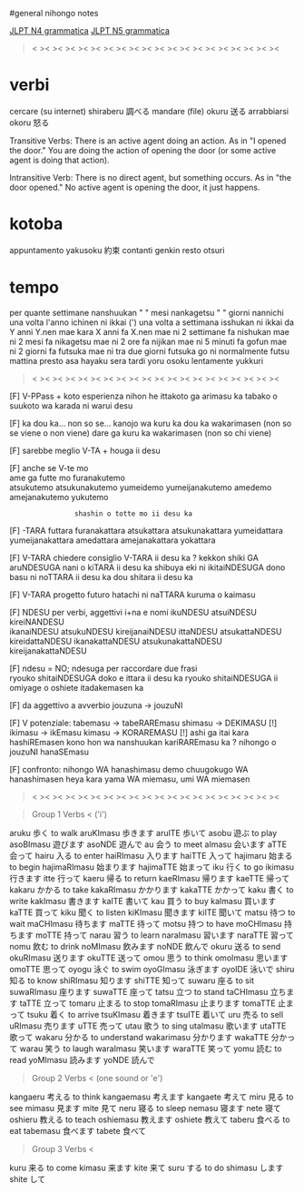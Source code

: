 #general nihongo notes

[JLPT N4 grammatica](http://sakuramagazine.com/jlpt-n4-grammatica/)
[JLPT N5 grammatica](http://sakuramagazine.com/jlpt-n5-grammatica/)
[](https://flipboard.com/)
[](https://twitter.com/calxdesign)
[](http://www.ted.com/talks/guy_winch_the_case_for_emotional_hygiene)
[](http://www.ted.com/talks/heribert_watzke_the_brain_in_your_gut)
[](http://www.vectology.com/tutorials/)
[](http://www.vectology.com/how-to-create-awesome-line-art-in-adobe-illustrator/)
[](http://www.tofugu.com/videos/the-4-most-commonly-believed-myths-about-learning-japanese/)

 ><  ><  ><  ><  ><  ><  ><  ><  ><  ><  ><  ><  ><  ><  ><  ><  ><  ><  ><  >< 


# verbi 
 
cercare (su internet)	shiraberu 	調べる
mandare (file)			okuru		送る
arrabbiarsi				okoru		怒る

Transitive Verbs: There is an active agent doing an action. As in "I opened the door." You are doing the action of opening the door (or some active agent is doing that action).

Intransitive Verb: There is no direct agent, but something occurs. As in "the door opened." No active agent is opening the door, it just happens.

# kotoba 

appuntamento			yakusoku	約束
contanti				genkin
resto					otsuri
	
tempo
=====
 
per quante settimane	nanshuukan
 "    "    mesi			nankagetsu
 "    "    giorni		nannichi
una volta l'anno		ichinen ni ikkai (')
una volta a settimana	isshukan ni ikkai
da Y anni				Y.nen mae kara
X anni fa				X.nen mae ni 
2 settimane fa			nishukan mae ni
2 mesi fa				nikagetsu mae ni
2 ore fa				nijikan mae ni
5 minuti fa				gofun mae ni
2 giorni fa				futsuka mae ni
tra due giorni			futsuka go ni
normalmente				futsu
mattina presto			asa hayaku
sera tardi				yoru osoku
lentamente				yukkuri
 
 ><  ><  ><  ><  ><  ><  ><  ><  ><  ><  ><  ><  ><  ><  ><  ><  ><  ><  ><  >< 

[F] V-PPass + koto 	esperienza
					nihon he ittakoto ga arimasu ka
					tabako o suukoto wa karada ni warui desu
					
[F] ka dou ka... non so se...
					kanojo wa kuru ka dou ka wakarimasen	(non so se viene o non viene) 
					dare ga kuru ka wakarimasen				(non so chi viene)

[F] sarebbe meglio	V-TA + houga ii desu

[F] anche se	V-te mo					
					ame ga futte mo		furanakutemo		
					atsukutemo			atsukunakutemo
					yumeidemo			yumeijanakutemo
					amedemo				amejanakutemo
					yukutemo
					
					shashin o totte mo ii desu ka

[F] -TARA
					futtara			furanakattara
					atsukattara		atsukunakattara
					yumeidattara	yumeijanakattara
					amedattara		amejanakattara
					yokattara

					
[F] V-TARA chiedere consiglio	V-TARA ii desu ka ?
					kekkon shiki GA aruNDESUGA nani o kiTARA ii desu ka
					shibuya eki ni ikitaiNDESUGA dono basu ni noTTARA ii desu ka
					dou shitara ii desu ka
					
[F] V-TARA progetto futuro
					hatachi ni naTTARA kuruma o kaimasu

[F] NDESU per verbi, aggettivi i+na e nomi
					ikuNDESU		atsuiNDESU			kireiNANDESU		
					ikanaiNDESU		atsukuNDESU			kireijanaiNDESU
					ittaNDESU		atsukattaNDESU		kireidattaNDESU
					ikanakattaNDESU	atsukunakattaNDESU	kireijanakattaNDESU
					
[F] ndesu = NO; ndesuga per raccordare due frasi	 
					ryouko shitaiNDESUGA doko e ittara ii desu ka
					ryouko shitaiNDESUGA ii omiyage o oshiete itadakemasen ka
					
[F] da aggettivo a avverbio		jouzuna -> jouzuNI
 
[F] V potenziale:	tabemasu -> tabeRAREmasu			shimasu	-> DEKIMASU [!]
					ikimasu	 -> ikEmasu					kimasu	-> KORAREMASU [!]
					ashi ga itai kara hashiREmasen
					kono hon wa nanshuukan kariRAREmasu ka ?
					nihongo o jouzuNI hanaSEmasu 
					
[F] confronto:		nihongo WA hanashimasu demo chuugokugo WA hanashimasen
					heya kara yama WA miemasu, umi WA miemasen

 
  ><  ><  ><  ><  ><  ><  ><  ><  ><  ><  ><  ><  ><  ><  ><  ><  ><  ><  ><  >< 

 > Group 1 Verbs < ('i')

aruku		歩く	to walk			aruKImasu 歩きます		aruITE 歩いて
asobu		遊ぶ	to play			asoBImasu 遊びます		asoNDE 遊んで
au			会う	to meet			aImasu 会います		aTTE 会って
hairu		入る	to enter		haiRImasu 入ります		haiTTE 入って
hajimaru 	始まる to begin		hajimaRImasu 始まります	hajimaTTE 始まって
iku 		行く	to go			ikimasu 行きます		itte 行って
kaeru		帰る	to return		kaeRImasu 帰ります		kaeTTE 帰って
kakaru		かかる to take			kakaRImasu かかります	kakaTTE かかって
kaku		書く	to write		kakImasu 書きます		kaITE 書いて
kau			買う	to buy			kaImasu 買います		kaTTE 買って
kiku		聞く	to listen		kiKImasu 聞きます		kiITE 聞いて
matsu		待つ	to wait			maCHImasu 待ちます		maTTE 待って
motsu		持つ	to have			moCHImasu 持ちます		moTTE 持って
narau		習う	to learn		naraImasu 習います		naraTTE 習って
nomu		飲む	to drink		noMImasu 飲みます		noNDE 飲んで
okuru		送る	to send			okuRImasu 送ります		okuTTE 送って
omou		思う	to think		omoImasu 思います		omoTTE 思って
oyogu		泳ぐ	to swim			oyoGImasu 泳ぎます		oyoIDE 泳いで
shiru		知る	to know			shiRImasu 知ります		shiTTE 知って
suwaru		座る	to sit			suwaRImasu 座ります	suwaTTE 座って
tatsu		立つ	to stand		taCHImasu 立ちます		taTTE 立って
tomaru		止まる to stop			tomaRImasu 止まります	tomaTTE 止まって
tsuku		着く	to arrive		tsuKImasu 着きます		tsuITE 着いて
uru			売る	to sell			uRImasu 売ります		uTTE 売って
utau		歌う	to sing			utaImasu 歌います		utaTTE 歌って
wakaru		分かる to understand	wakarimasu 分かります	wakaTTE 分かって
warau		笑う	to laugh		waraImasu 笑います		waraTTE 笑って
yomu		読む	to read			yoMImasu 読みます		yoNDE 読んで

 > Group 2 Verbs < (one sound or 'e')

kangaeru	考える to think		kangaemasu 考えます		kangaete 考えて
miru		見る	to see			mimasu 見ます			mite 見て
neru		寝る	to sleep		nemasu 寝ます			nete 寝て
oshieru		教える to teach		oshiemasu 教えます		oshiete 教えて
taberu		食べる to eat		tabemasu 食べます			tabete 食べて

 > Group 3 Verbs <

kuru 		来る to come			kimasu 来ます			kite 来て
suru		する to do			shimasu します 			shite して


